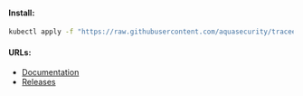#### Install:
```bash
kubectl apply -f "https://raw.githubusercontent.com/aquasecurity/tracee/v0.14.0/deploy/kubernetes/tracee/tracee.yaml"
```

#### URLs:
- [Documentation](https://aquasecurity.github.io/tracee/latest)
- [Releases](https://github.com/aquasecurity/tracee/releases)
